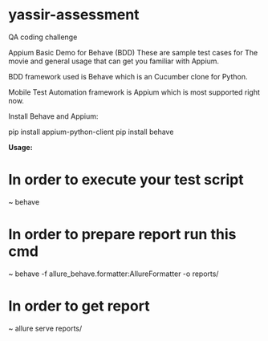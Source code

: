 # yassir-assessment
QA coding challenge

Appium Basic Demo for Behave (BDD)
These are sample test cases for The movie and general usage that can get you familiar with Appium.

BDD framework used is Behave which is an Cucumber clone for Python.

Mobile Test Automation framework is Appium which is most supported right now.

Install Behave and Appium:

pip install appium-python-client
pip install behave

**Usage:**

# In order to execute your test script
~ behave 

# In order to prepare report run this cmd
~ behave -f allure_behave.formatter:AllureFormatter -o reports/

# In order to get report 
~ allure serve reports/
